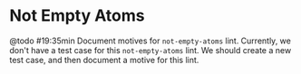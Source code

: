 # Not Empty Atoms

@todo #19:35min Document motives for `not-empty-atoms` lint.
Currently, we don't have a test case for this `not-empty-atoms` lint.
We should create a new test case, and then document a motive for this lint.
